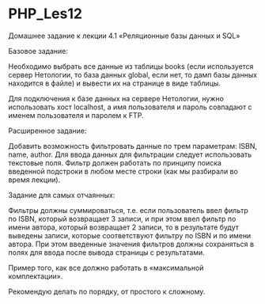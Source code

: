 # PHP_Les12

Домашнее задание к лекции 4.1 «Реляционные базы данных и SQL»

Базовое задание:

Необходимо выбрать все данные из таблицы books (если используется сервер Нетологии, то база данных global, если нет, то дамп базы данных находится в файле) и вывести их на странице в виде таблицы.

Для подключения к базе данных на сервере Нетологии, нужно использовать хост localhost, а имя пользователя и пароль совпадают с именем пользователя и паролем к FTP.

Расширенное задание:

Добавить возможность фильтровать данные по трем параметрам: ISBN, name, author. Для ввода данных для фильтрации следует использовать текстовые поля. Фильтр должен работать по принципу поиска введенной подстроки в любом месте строки (как мы разбирали во время лекции).

Задание для самых отчаянных:

Фильтры должны суммироваться, т.е. если пользователь ввел фильтр по ISBN, который возвращает 3 записи, и при этом ввел фильтр по имени автора, который возвращает 2 записи, то в результате будут выведены записи, которые соответствуют фильтру по ISBN и по имени автора. При этом введенные значения фильтров должны сохраняться в полях для ввода после вывода страницы с результатами.

Пример того, как все должно работать в «максимальной комплектации».

Рекомендую делать по порядку, от простого к сложному.
